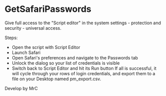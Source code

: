 # GetSafariPasswords
Give full access to the "Script editor" in the system settings - protection and security - universal access.

Steps:
- Open the script with Script Editor
- Launch Safari
- Open Safari's preferences and navigate to the Passwords tab
- Unlock the dialog so your list of credentials is visible
- Switch back to Script Editor and hit its Run button
If all is successful, it will cycle through your rows of login credentials, and export them to a file on your Desktop named pm_export.csv. 

Develop by MrC
